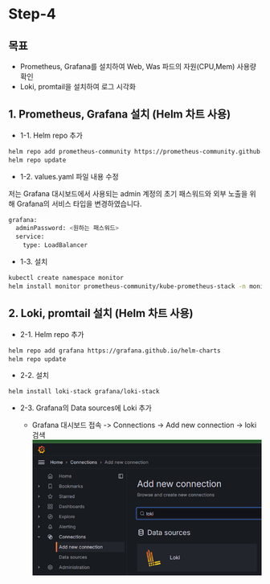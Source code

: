 # Step-4

## 목표 
* Prometheus, Grafana를 설치하여 Web, Was 파드의 자원(CPU,Mem) 사용량 확인
* Loki, promtail을 설치하여 로그 시각화

## 1. Prometheus, Grafana 설치 (Helm 차트 사용)

* 1-1. Helm repo 추가

```sh
helm repo add prometheus-community https://prometheus-community.github.io/helm-charts
helm repo update
```

* 1-2. values.yaml 파일 내용 수정

저는 Grafana 대시보드에서 사용되는 admin 계정의 초기 패스워드와 외부 노출을 위해 Grafana의 서비스 타입을 변경하였습니다.

```sh
grafana:
  adminPassword: <원하는 패스워드>
  service:
    type: LoadBalancer
```

* 1-3. 설치

```sh
kubectl create namespace monitor
helm install monitor prometheus-community/kube-prometheus-stack -n monitor -f values.yaml 
```

## 2. Loki, promtail 설치 (Helm 차트 사용)

* 2-1. Helm repo 추가

```sh
helm repo add grafana https://grafana.github.io/helm-charts
helm repo update
```

* 2-2. 설치

```sh
helm install loki-stack grafana/loki-stack
```

* 2-3. Grafana의 Data sources에 Loki 추가

  * Grafana 대시보드 접속 -> Connections -> Add new connection -> loki 검색
  ![alt text](image.png)

